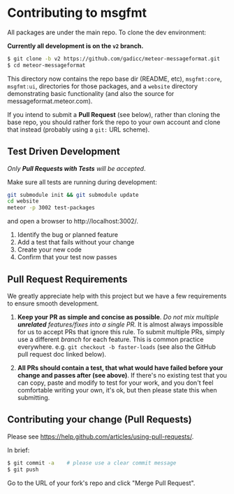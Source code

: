 # Contributing to msgfmt

All packages are under the main repo.  To clone the dev environment:

**Currently all development is on the `v2` branch.**

```bash
$ git clone -b v2 https://github.com/gadicc/meteor-messageformat.git
$ cd meteor-messageformat
```

This directory now contains the repo base dir (README, etc), `msgfmt:core`, `msgfmt:ui`,
directories for those packages, and a `website` directory demonstrating basic functionality
(and also the source for messageformat.meteor.com).

If you intend to submit a **Pull Request** (see below), rather than cloning the base repo,
you should rather fork the repo to your own account and clone that instead (probably using
a `git:` URL scheme).

## Test Driven Development

*Only **Pull Requests with Tests** will be accepted*.

Make sure all tests are running during development:

```bash
git submodule init && git submodule update
cd website
meteor -p 3002 test-packages
```

and open a browser to http://localhost:3002/.

1. Identify the bug or planned feature
1. Add a test that fails without your change
1. Create your new code
1. Confirm that your test now passes

## Pull Request Requirements

We greatly appreciate help with this project but we have a few requirements
to ensure smooth development.

1. **Keep your PR as simple and concise as possible**.  *Do not mix multiple
**unrelated** features/fixes into a single PR.*  It is almost always
impossible for us to accept PRs that ignore this rule.  To submit multiple PRs,
simply use a different *branch* for each feature.  This is common practice
everywhere.  e.g. `git checkout -b faster-loads` (see also the GitHub
pull request doc linked below).

1. **All PRs should contain a test, that what would have failed before your
change and passes after (see above)**.  If there's no existing test that you
can copy, paste and modify to test for your work, and you don't feel
comfortable writing your own, it's ok, but then please state this when
submitting.

## Contributing your change (Pull Requests)

Please see https://help.github.com/articles/using-pull-requests/.

In brief:

```bash
$ git commit -a    # please use a clear commit message
$ git push
```

Go to the URL of your fork's repo and click "Merge Pull Request".
